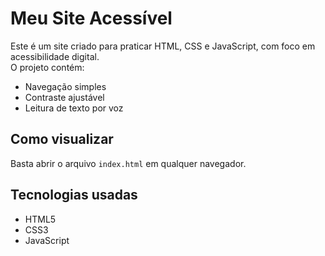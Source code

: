 # Meu Site Acessível

Este é um site criado para praticar HTML, CSS e JavaScript, com foco em acessibilidade digital.  
O projeto contém:
- Navegação simples
- Contraste ajustável
- Leitura de texto por voz

## Como visualizar
Basta abrir o arquivo `index.html` em qualquer navegador.

## Tecnologias usadas
- HTML5
- CSS3
- JavaScript
